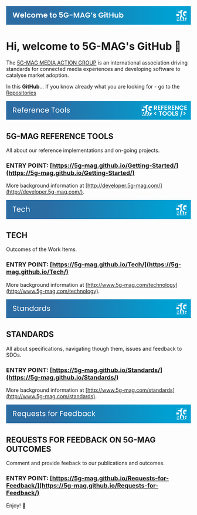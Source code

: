<img src="./images/Button_Welcome.png">

# Hi, welcome to 5G-MAG's GitHub 👋

The [5G-MAG MEDIA ACTION GROUP](https://www.5g-mag.com) is an international association driving standards for connected media experiences and developing software to catalyse market adoption.

In this **GitHub**... If you know already what you are looking for - go to the [Repositories](https://github.com/orgs/5G-MAG/repositories)

<img src="./images/Button_RT.png">

## 5G-MAG REFERENCE TOOLS
All about our reference implementations and on-going projects.
### ENTRY POINT: [https://5g-mag.github.io/Getting-Started/](https://5g-mag.github.io/Getting-Started/)
More background information at [http://developer.5g-mag.com/](http://developer.5g-mag.com/).

<img src="./images/Button_Tech.png">

## TECH
Outcomes of the Work Items.
### ENTRY POINT: [https://5g-mag.github.io/Tech/](https://5g-mag.github.io/Tech/)
More background information at [http://www.5g-mag.com/technology](http://www.5g-mag.com/technology).

<img src="./images/Button_Std.png">

## STANDARDS
All about specifications, navigating though them, issues and feedback to SDOs.
### ENTRY POINT: [https://5g-mag.github.io/Standards/](https://5g-mag.github.io/Standards/)
More background information at [http://www.5g-mag.com/standards](http://www.5g-mag.com/standards).

<img src="./images/Button_RfF.png">

## REQUESTS FOR FEEDBACK ON 5G-MAG OUTCOMES
Comment and provide feeback to our publications and outcomes.
### ENTRY POINT: [https://5g-mag.github.io/Requests-for-Feedback/](https://5g-mag.github.io/Requests-for-Feedback/)

Enjoy! 💪
